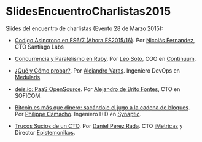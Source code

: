 # SlidesEncuentroCharlistas2015
Slides del encuentro de charlistas (Evento 28 de Marzo 2015):

- [Codigo Asincrono en ES6/7 (Ahora ES2015/16)](http://goo.gl/86v9kK). Por [Nicolás Fernandez](http://twitter.com/elBuraBure), CTO Santiago Labs

- [Concurrencia y Paralelismo en Ruby](https://www.dropbox.com/s/ckxc7nzsc20q00t/Concurrencia%20y%20Paralelismo%20en%20Ruby-LT.pdf?dl=0). Por [Leo Soto](http://twitter.com/leosoto), COO en [Continuum](http://continuum.cl).

- [¿Qué y Cómo probar?](https://docs.google.com/presentation/d/1cANych7EMfUCfKh5rXFbI5XdnwTWFuoOH3xCEYWdda4/pub#slide=id.gacb70dded_3_0). Por [Alejandro Varas](http://www.alejandrovaras.me/). Ingeniero DevOps en [Medularis](http://www.medularis.com/).

- [deis.io: PaaS OpenSource](http://aledbf.github.io/deis-encuentro-charlistas-2015). Por [Alejandro de Brito Fontes](http://twitter.com/aledbf), CTO en SOFICOM.

- [Bitcoin es más que dinero: sacándole el jugo a la cadena de bloques](http://www.slideshare.net/philippecamacho/bitcoin-es-ms-que-dinero-sacandole-el-jugo-a-la-cadena-de-bloques). Por [Philippe Camacho](https://cl.linkedin.com/pub/philippe-camacho-ph-d/2/19/b5/en). Ingeniero I+D en [Synaptic](http://www.synaptic.cl/).

- [Trucos Sucios de un CTO](https://s3.amazonaws.com/presentaciones-dperezrada/trucos-sucios/index.html). Por [Daniel Pérez Rada](https://twitter.com/dperezrada). CTO [iMetricas](http://www.imetricas.com/) y Director [Epistemonikos](www.epistemonikos.org).
